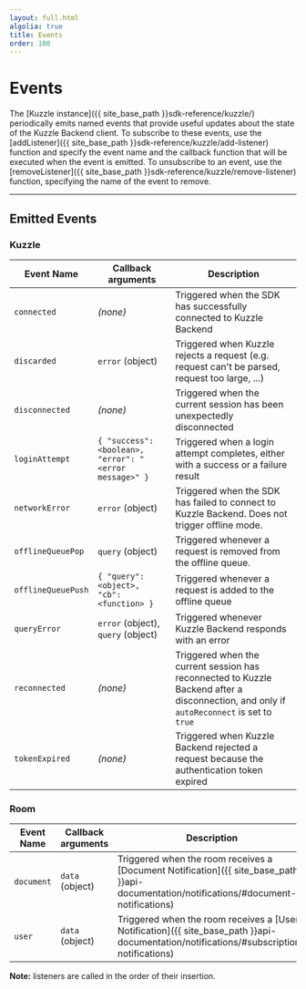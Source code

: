 ```yaml
---
layout: full.html
algolia: true
title: Events
order: 100
---
```


# Events

The [Kuzzle instance]({{ site_base_path }}sdk-reference/kuzzle/) periodically emits named events that provide useful updates about the state of the Kuzzle Backend client. To subscribe to these events, use the [addListener]({{ site_base_path }}sdk-reference/kuzzle/add-listener) function and specify the event name and the callback function that will be executed when the event is emitted. To unsubscribe to an event, use the [removeListener]({{ site_base_path }}sdk-reference/kuzzle/remove-listener) function, specifying the name of the event to remove.

---

## Emitted Events

### Kuzzle

| Event Name | Callback arguments | Description |
|------------|-------------|-------------|
| ``connected`` | _(none)_ | Triggered when the SDK has successfully connected to Kuzzle Backend |
| ``discarded`` | `error` (object) | Triggered when Kuzzle rejects a request (e.g. request can't be parsed, request too large, ...) |
| ``disconnected`` | _(none)_ |  Triggered when the current session has been unexpectedly disconnected |
| ``loginAttempt`` | `{ "success": <boolean>, "error": "<error message>" }` |  Triggered when a login attempt completes, either with a success or a failure result |
| ``networkError`` | `error` (object) | Triggered when the SDK has failed to connect to Kuzzle Backend. Does not trigger offline mode. |
| ``offlineQueuePop`` | `query` (object) | Triggered whenever a request is removed from the offline queue. |
| ``offlineQueuePush`` | `{ "query": <object>, "cb": <function> }` | Triggered whenever a request is added to the offline queue |
| ``queryError`` | `error` (object), `query` (object) | Triggered whenever Kuzzle Backend responds with an error |
| ``reconnected`` | _(none)_ |  Triggered when the current session has reconnected to Kuzzle Backend after a disconnection, and only if ``autoReconnect`` is set to ``true`` |
| ``tokenExpired`` | _(none)_ |  Triggered when Kuzzle Backend rejected a request because the authentication token expired |

### Room

| Event Name | Callback arguments | Description |
|------------|-------------|-------------|
| ``document`` | `data` (object) | Triggered when the room receives a [Document Notification]({{ site_base_path }}api-documentation/notifications/#document-notifications)  |
| ``user`` | `data` (object) | Triggered when the room receives a [User Notification]({{ site_base_path }}api-documentation/notifications/#subscription-notifications) |

**Note:** listeners are called in the order of their insertion.
